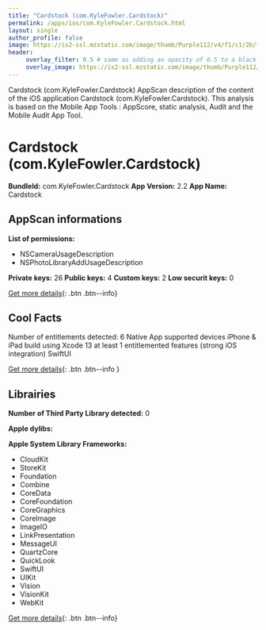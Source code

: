 ```yaml
---
title: "Cardstock (com.KyleFowler.Cardstock)"
permalink: /apps/ios/com.KyleFowler.Cardstock.html
layout: single
author_profile: false
image: https://is2-ssl.mzstatic.com/image/thumb/Purple112/v4/f1/c1/2b/f1c12b80-69e0-4450-ae51-cbc546cd2f1c/AppIcon-0-1x_U007emarketing-0-7-0-85-220.png/512x512bb.jpg
header: 
     overlay_filter: 0.5 # same as adding an opacity of 0.5 to a black background
     overlay_image: https://is2-ssl.mzstatic.com/image/thumb/Purple112/v4/f1/c1/2b/f1c12b80-69e0-4450-ae51-cbc546cd2f1c/AppIcon-0-1x_U007emarketing-0-7-0-85-220.png/512x512bb.jpg
---
```

Cardstock (com.KyleFowler.Cardstock) AppScan description of the content of the iOS application Cardstock (com.KyleFowler.Cardstock). This analysis is based on the Mobile App Tools : AppScore, static analysis, Audit and the Mobile Audit App Tool.

# Cardstock (com.KyleFowler.Cardstock)

**BundleId:** com.KyleFowler.Cardstock
**App Version:** 2.2
**App Name:** Cardstock


## AppScan informations 

**List of permissions:** 
- NSCameraUsageDescription
- NSPhotoLibraryAddUsageDescription
  
  
**Private keys:** 26
**Public keys:** 4
**Custom keys:** 2
**Low securit keys:** 0
  
[Get more details](/pricing.html){: .btn .btn--info}

## Cool Facts

Number of entitlements detected: 6
Native App
supported devices iPhone & iPad
build using Xcode 13
at least 1 entitlemented features (strong iOS integration)
SwiftUI
  
[Get more details](/pricing.html){: .btn .btn--info }

## Librairies 
**Number of Third Party Library detected:** 0


**Apple dylibs:**


**Apple System Library Frameworks:**
- CloudKit
- StoreKit
- Foundation
- Combine
- CoreData
- CoreFoundation
- CoreGraphics
- CoreImage
- ImageIO
- LinkPresentation
- MessageUI
- QuartzCore
- QuickLook
- SwiftUI
- UIKit
- Vision
- VisionKit
- WebKit


  
[Get more details](/pricing.html){: .btn .btn--info}

